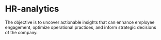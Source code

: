 # HR-analytics
The objective is to uncover actionable insights that can enhance employee engagement, optimize operational practices, and inform strategic decisions of the company.
